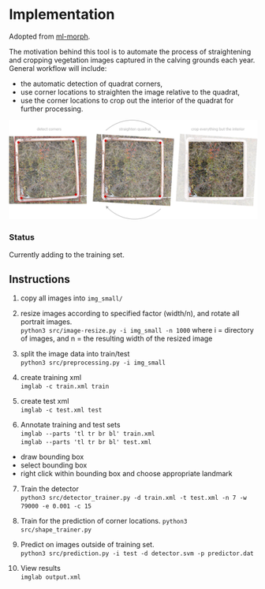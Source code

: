 # Implementation

Adopted from [ml-morph](https://github.com/agporto/ml-morph).

The motivation behind this tool is to automate the process of straightening and cropping vegetation images captured in the calving grounds each year. 
General workflow will include:
 * the automatic detection of quadrat corners,
 * use corner locations to straighten the image relative to the quadrat, 
 * use the corner locations to crop out the interior of the quadrat for further processing.

<p float="center">
  <img src="logo.png" />
</p>

### Status
Currently adding to the training set.

## Instructions

1. copy all images into ```img_small/```

2. resize images according to specified factor (width/n), and rotate all portrait images. <br>
`python3 src/image-resize.py -i img_small -n 1000`
where i = directory of images, and n = the resulting width of the resized image

3. split the image data into train/test <br>
`python3 src/preprocessing.py -i img_small`

4. create training xml <br>
`imglab -c train.xml train`

5. create test xml <br>
`imglab -c test.xml test`

6. Annotate training and test sets <br>
`imglab --parts 'tl tr br bl' train.xml` <br>
`imglab --parts 'tl tr br bl' test.xml` <br>
 * draw bounding box
 * select bounding box
 * right click within bounding box and choose appropriate landmark

7. Train the detector <br>
`python3 src/detector_trainer.py -d train.xml -t test.xml -n 7 -w 79000 -e 0.001 -c 15`

8. Train for the prediction of corner locations.
`python3 src/shape_trainer.py`

9. Predict on images outside of training set. <br>
`python3 src/prediction.py -i test -d detector.svm -p predictor.dat `

10. View results <br>
`imglab output.xml`

